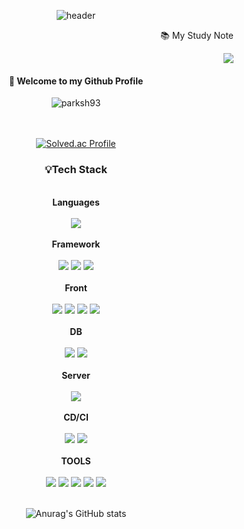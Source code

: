 <div align="center">

![header](https://capsule-render.vercel.app/api?type=cylinder&color=000000&height=150&section=header&text=parksh93&fontColor=ffffff&fontSize=70&animation=fadeIn&fontAlignY=55)
<div align="right">
<p>📚 My Study Note</p>
  <a href="[https://www.notion.so/Study-8494a12c384d43eeb8c0de305902b81e?pvs=4](https://climbing-alley-625.notion.site/Study-8494a12c384d43eeb8c0de305902b81e?pvs=4)"><img src="https://img.shields.io/badge/Notion-000000?style=flat&logo=Notion&logoColor=white"/></a>
</div>
</div>            
<div align='center'>
<h4>👋 Welcome to my Github Profile</h4>
<img src="https://komarev.com/ghpvc/?username=parksh93&label=Profile%20views&color=FFC300&style=flat" alt="parksh93" />
  <br/><br/><br/>
  
  [![Solved.ac Profile](http://mazassumnida.wtf/api/v2/generate_badge?boj=jsap50)](https://solved.ac/jsap50/)
  
  <div>
    <h3>💡Tech Stack</h3> <br/>
    <b>Languages</b><br/><br/>
    <img src="https://img.shields.io/badge/java-CC0000?style=flat&logo=java&logoColor=white"/><br/><br/>
    <b>Framework</b><br/><br/>
    <img src="https://img.shields.io/badge/Spring Boot-6DB33F?style=flat&logo=Spring Boot&logoColor=white"/>
    <img src="https://img.shields.io/badge/JPA-Hibernate-59666C?style=flat&logo=Hibernate&logoColor=white"/>
    <img src="https://img.shields.io/badge/MyBatis-ED1F35?style=flat&logo=MyBatis&logoColor=white"/><br/><br/>
    <b>Front</b><br/><br/>
    <img src="https://img.shields.io/badge/react-61DAFB?style=flat&logo=react&logoColor=white"/>
    <img src="https://img.shields.io/badge/JavaScript-F7DF1E?style=flat&logo=JavaScript&logoColor=white"/>
    <img src="https://img.shields.io/badge/HTML5-E34F26?style=flat&logo=HTML5&logoColor=white"/>
    <img src="https://img.shields.io/badge/CSS3-1572B6?style=flat&logo=css3&logoColor=white"/><br/><br/>
    <b>DB</b><br/><br/>
    <img src="https://img.shields.io/badge/MySQL-4479A1?style=flat&logo=mysql&logoColor=white"/>
    <img src="https://img.shields.io/badge/Oracle-F80000?style=flat&logo=oracle&logoColor=white"/><br/><br/>
    <b>Server</b><br/><br/>
    <img src="https://img.shields.io/badge/Naver Cloud-03C75A?style=flat&logo=Naver&logoColor=white"/><br/><br/>
    <b>CD/CI</b><br/><br/>
    <img src="https://img.shields.io/badge/Jenkins-D24939?style=flat&logo=Jenkins&logoColor=white"/>
    <img src="https://img.shields.io/badge/Docker-2496ED?style=flat&logo=Docker&logoColor=white"/><br/><br/>
    <b>TOOLS</b><br/><br/>
    <img src="https://img.shields.io/badge/IntelliJ-000000?style=flat&logo=IntelliJ IDEA&logoColor=white"/>
    <img src="https://img.shields.io/badge/Eclipse IDE-2C2255?style=flat&logo=Eclipse IDE&logoColor=white"/>
    <img src="https://img.shields.io/badge/Visual Studio Code-007ACC?style=flat&logo=Visual Studio Code&logoColor=white"/>
    <img src="https://img.shields.io/badge/GitHub-181717?style=flat&logo=GitHub&logoColor=white"/>
    <img src="https://img.shields.io/badge/Jira Software-0052CC?style=flat&logo=Jira Software&logoColor=white"/><br><br/>  
  </div>
  
  ![Anurag's GitHub stats](https://github-readme-stats.vercel.app/api?username=parksh93&show_icons=true&theme=dark)
</div>
